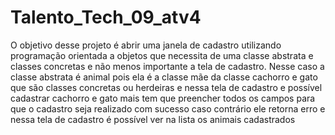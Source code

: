 ﻿# Talento_Tech_09_atv4
O objetivo desse projeto é abrir uma janela de cadastro utilizando programação orientada a objetos que necessita de uma classe abstrata e classes concretas e não menos importante a tela de cadastro.
Nesse caso a classe abstrata é animal pois ela é a classe mãe da classe cachorro e gato que são classes concretas ou herdeiras e nessa tela de cadastro e possível cadastrar cachorro e gato mais tem que preencher todos os campos para que o cadastro seja realizado com sucesso caso contrário ele retorna erro e nessa tela de cadastro é possível ver na lista os animais cadastrados
